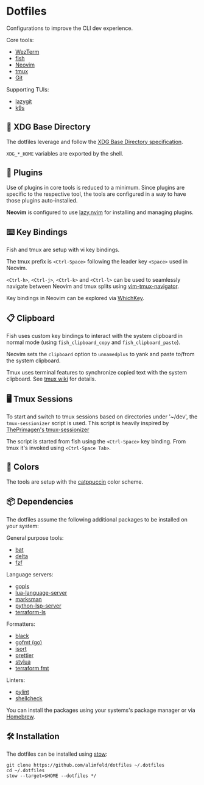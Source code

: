 # Dotfiles

Configurations to improve the CLI dev experience.

Core tools:

- [WezTerm](https://wezfurlong.org/wezterm/)
- [fish](https://fishshell.com/)
- [Neovim](https://neovim.io/)
- [tmux](https://github.com/tmux/tmux/wiki)
- [Git](https://git-scm.com/)

Supporting TUIs:

- [lazygit](https://github.com/jesseduffield/lazygit)
- [k9s](https://k9scli.io/)

## 📁 XDG Base Directory

The dotfiles leverage and follow the [XDG Base Directory
specification](https://specifications.freedesktop.org/basedir-spec/basedir-spec-latest.html).

`XDG_*_HOME` variables are exported by the shell.

## 🔌 Plugins

Use of plugins in core tools is reduced to a minimum. Since plugins are
specific to the respective tool, the tools are configured in a way to have
those plugins auto-installed.

**Neovim** is configured to use [lazy.nvim](https://github.com/folke/lazy.nvim)
for installing and managing plugins.

## ⌨️ Key Bindings

Fish and tmux are setup with vi key bindings.

The tmux prefix is `<Ctrl-Space>` following the leader key `<Space>` used in
Neovim.

`<Ctrl-h>`, `<Ctrl-j>`, `<Ctrl-k>` and `<Ctrl-l>` can be used to seamlessly
navigate between Neovim and tmux splits using
[vim-tmux-navigator](https://github.com/christoomey/vim-tmux-navigator).

Key bindings in Neovim can be explored via
[WhichKey](https://github.com/folke/which-key.nvim).

## 📋 Clipboard

Fish uses custom key bindings to interact with the system clipboard in normal
mode (using `fish_clipboard_copy` and `fish_clipboard_paste`).

Neovim sets the `clipboard` option to `unnamedplus` to yank and paste to/from
the system clipboard.

Tmux uses terminal features to synchronize copied text with the system
clipboard. See [tmux wiki](https://github.com/tmux/tmux/wiki/Clipboard) for
details.

## 🖥️ Tmux Sessions

To start and switch to tmux sessions based on directories under '~/dev', the
`tmux-sessionizer` script is used. This script is heavily inspired by
[ThePrimagen's
tmux-sessionizer](https://github.com/ThePrimeagen/.dotfiles/blob/master/bin/.local/scripts/tmux-sessionizer)

The script is started from fish using the `<Ctrl-Space>` key binding. From tmux
it's invoked using `<Ctrl-Space Tab>`.

## 🎨 Colors

The tools are setup with the [catppuccin](https://catppuccin.com/) color scheme.

## 📦 Dependencies

The dotfiles assume the following additional packages to be installed on your
system:

General purpose tools:

- [bat](https://github.com/sharkdp/bat)
- [delta](https://github.com/dandavison/delta)
- [fzf](https://github.com/junegunn/fzf)

Language servers:

- [gopls](https://github.com/golang/tools/tree/master/gopls)
- [lua-language-server](https://github.com/luals/lua-language-server)
- [marksman](https://github.com/artempyanykh/marksman)
- [python-lsp-server](https://github.com/python-lsp/python-lsp-server)
- [terraform-ls](https://github.com/hashicorp/terraform-ls)

Formatters:

- [black](https://github.com/psf/black)
- [gofmt (go)](https://github.com/golang/go)
- [isort](https://github.com/PyCQA/isort)
- [prettier](https://github.com/prettier/prettier)
- [stylua](https://pkg.go.dev/golang.org/x/tools/gopls)
- [terraform fmt](https://github.com/hashicorp/terraform)

Linters:

- [pylint](https://github.com/pylint-dev/pylint)
- [shellcheck](https://github.com/koalaman/shellcheck)

You can install the packages using your systems's package manager or via
[Homebrew](https://brew.sh/).

## 🛠️ Installation

The dotfiles can be installed using [stow](https://www.gnu.org/software/stow/):

```shell
git clone https://github.com/alimfeld/dotfiles ~/.dotfiles
cd ~/.dotfiles
stow --target=$HOME --dotfiles */
```
